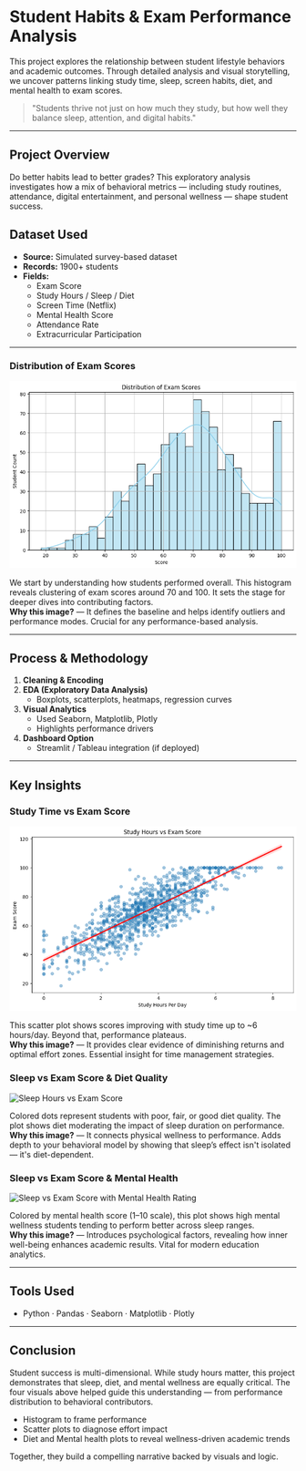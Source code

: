 #  Student Habits & Exam Performance Analysis

This project explores the relationship between student lifestyle behaviors and academic outcomes. Through detailed analysis and visual storytelling, we uncover patterns linking study time, sleep, screen habits, diet, and mental health to exam scores.

> "Students thrive not just on how much they study, but how well they balance sleep, attention, and digital habits."

---

##  Project Overview

Do better habits lead to better grades? This exploratory analysis investigates how a mix of behavioral metrics — including study routines, attendance, digital entertainment, and personal wellness — shape student success.

##  Dataset Used

- **Source:** Simulated survey-based dataset  
- **Records:** 1900+ students  
- **Fields:**  
  - Exam Score  
  - Study Hours / Sleep / Diet  
  - Screen Time (Netflix)  
  - Mental Health Score  
  - Attendance Rate  
  - Extracurricular Participation

---

###  Distribution of Exam Scores  
![image alt](https://github.com/gumparlapatinavyasri/CodeAlpha_DataVisualization/blob/4d770e985eb53dc9972ae2fb7d763d928a7464c1/1.png)

We start by understanding how students performed overall. This histogram reveals clustering of exam scores around 70 and 100. It sets the stage for deeper dives into contributing factors.  
**Why this image?** — It defines the baseline and helps identify outliers and performance modes. Crucial for any performance-based analysis.


---

##  Process & Methodology

1. **Cleaning & Encoding**  
2. **EDA (Exploratory Data Analysis)**  
   - Boxplots, scatterplots, heatmaps, regression curves  
3. **Visual Analytics**  
   - Used Seaborn, Matplotlib, Plotly  
   - Highlights performance drivers
4. **Dashboard Option**  
   - Streamlit / Tableau integration (if deployed)

---

##  Key Insights

###  Study Time vs Exam Score  
![image alt](https://github.com/gumparlapatinavyasri/CodeAlpha_DataVisualization/blob/77b1e7b799b81ee1ca272a0f0820c4a63a9e19d5/2.png)


This scatter plot shows scores improving with study time up to ~6 hours/day. Beyond that, performance plateaus.  
**Why this image?** — It provides clear evidence of diminishing returns and optimal effort zones. Essential insight for time management strategies.

###  Sleep vs Exam Score & Diet Quality  
![Sleep Hours vs Exam Score](plots/sleep_diet_score_scatter.png)  

Colored dots represent students with poor, fair, or good diet quality. The plot shows diet moderating the impact of sleep duration on performance.  
**Why this image?** — It connects physical wellness to performance. Adds depth to your behavioral model by showing that sleep’s effect isn't isolated — it's diet-dependent.

###  Sleep vs Exam Score & Mental Health  
![Sleep vs Exam Score with Mental Health Rating](plots/sleep_mental_score_scatter.png)  

Colored by mental health score (1–10 scale), this plot shows high mental wellness students tending to perform better across sleep ranges.  
**Why this image?** — Introduces psychological factors, revealing how inner well-being enhances academic results. Vital for modern education analytics.

---
##  Tools Used

- Python
  · Pandas
  · Seaborn
  · Matplotlib
  · Plotly  

---
##  Conclusion

Student success is multi-dimensional. While study hours matter, this project demonstrates that sleep, diet, and mental wellness are equally critical. The four visuals above helped guide this understanding — from performance distribution to behavioral contributors.

-  Histogram to frame performance  
-  Scatter plots to diagnose effort impact  
- Diet and  Mental health plots to reveal wellness-driven academic trends  

Together, they build a compelling narrative backed by visuals and logic.



